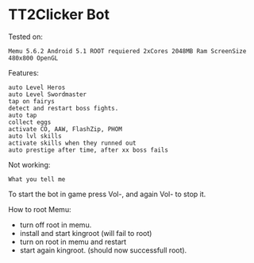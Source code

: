# TT2Clicker Bot



Tested on:

    Memu 5.6.2 Android 5.1 ROOT requiered 2xCores 2048MB Ram ScreenSize 480x800 OpenGL

Features:

    auto Level Heros
    auto Level Swordmaster
    tap on fairys
    detect and restart boss fights.
    auto tap
    collect eggs
    activate CO, AAW, FlashZip, PHOM
    auto lvl skills
    activate skills when they runned out
    auto prestige after time, after xx boss fails

Not working:

    What you tell me


To start the bot in game press Vol-, and again Vol- to stop it.

How to root Memu:
 - turn off root in memu.
 - install and start kingroot (will fail to root)
 - turn on root in memu and restart
 - start again kingroot. (should now successfull root).
